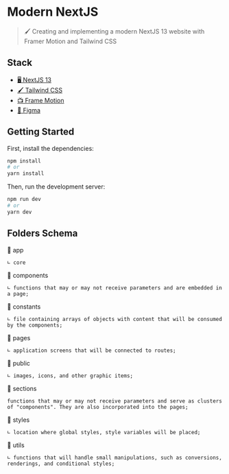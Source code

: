 # Modern NextJS

> 🖌️ Creating and implementing a modern NextJS 13 website with Framer Motion and Tailwind CSS

## Stack

* [🖥️ NextJS 13](https://nextjs.org/)
* [🖌️ Tailwind CSS](https://tailwindcss.com/)
* [📺 Frame Motion](https://www.framer.com/motion/)
* [🎨 Figma](https://www.figma.com/file/EyzNoOFak1Nb1bBx9ZKI7E/Modern-UI%2FUX-Framer-Motion?type=design&node-id=1%3A56&mode=dev)

## Getting Started

First, install the dependencies:

```bash
npm install
# or
yarn install
```

Then, run the development server:

```bash
npm run dev
# or
yarn dev
```

## Folders Schema

📁 app

```∟ core```

📁 components

```∟ functions that may or may not receive parameters and are embedded in a page;```

📁 constants

```∟ file containing arrays of objects with content that will be consumed by the components;```

📁 pages

```∟ application screens that will be connected to routes;```

📁 public

```∟ images, icons, and other graphic items;```

📁 sections

```functions that may or may not receive parameters and serve as clusters of "components". They are also incorporated into the pages;```

📁 styles

```∟ location where global styles, style variables will be placed;```

📁 utils

```∟ functions that will handle small manipulations, such as conversions, renderings, and conditional styles;```
